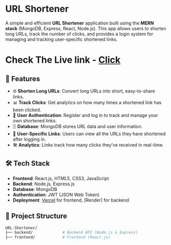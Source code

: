 # URL Shortener

A simple and efficient **URL Shortener** application built using the **MERN stack** (MongoDB, Express, React, Node.js). This app allows users to shorten long URLs, track the number of clicks, and provides a login system for managing and tracking user-specific shortened links.
# Check The Live link - [Click](https://url-shortner-nine-woad.vercel.app/)

## 🚀 Features

- 🌐 **Shorten Long URLs**: Convert long URLs into short, easy-to-share links.
- 📊 **Track Clicks**: Get analytics on how many times a shortened link has been clicked.
- 🔐 **User Authentication**: Register and log in to track and manage your own shortened links.
- 🗄 **Database**: MongoDB stores URL data and user information.
- 📅 **User-Specific Links**: Users can view all the URLs they have shortened after logging in.
- 🛠️ **Analytics**: Links track how many clicks they’ve received in real-time.

## 🛠️ Tech Stack

- **Frontend**: React.js, HTML5, CSS3, JavaScript
- **Backend**: Node.js, Express.js
- **Database**: MongoDB
- **Authentication**: JWT (JSON Web Token)
- **Deployment**: [Vercel]([https://vercel.com/](https://url-shortner-nine-woad.vercel.app/)) for frontend, [Render] for backend

## 📂 Project Structure

```bash
URL-Shortener/
├── backend/             # Backend API (Node.js & Express)
├── frontend/            # Frontend (React.js)



